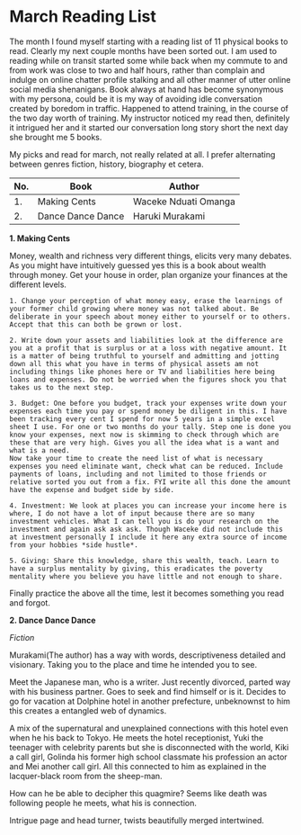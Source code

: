 # March Reading List

The month I found myself starting with a reading list of 11 physical books to read. Clearly my next couple months have been sorted out. I am used to reading while on transit started some while back when my commute to and from work was close to two and half hours, rather than complain and indulge on online chatter profile stalking and all other manner of utter online social media shenanigans. Book always at hand has become synonymous with my persona, could be it is my way of avoiding idle conversation created by boredom in traffic. Happened to attend training, in the course of the two day worth of training. My instructor noticed my read then, definitely it intrigued her and it started our conversation long story short the next day she brought me 5 books.

My picks and read for march, not really related at all. I prefer alternating between genres fiction, history, biography et cetera.


| No. | Book                       | Author
|----|----------------------------| --------
| 1.  | Making Cents  | Waceke Nduati Omanga
| 2.  | Dance Dance Dance | Haruki Murakami


**1. Making Cents**

Money, wealth and richness very different things, elicits very many debates. As you might have intuitively guessed yes this is a book about wealth through money. Get your house in order, plan organize your finances at the different levels.

```
1. Change your perception of what money easy, erase the learnings of your former child growing where money was not talked about. Be deliberate in your speech about money either to yourself or to others. Accept that this can both be grown or lost.

2. Write down your assets and liabilities look at the difference are you at a profit that is surplus or at a loss with negative amount. It is a matter of being truthful to yourself and admitting and jotting down all this what you have in terms of physical assets am not including things like phones here or TV and liabilities here being loans and expenses. Do not be worried when the figures shock you that takes us to the next step.

3. Budget: One before you budget, track your expenses write down your expenses each time you pay or spend money be diligent in this. I have been tracking every cent I spend for now 5 years in a simple excel sheet I use. For one or two months do your tally. Step one is done you know your expenses, next now is skimming to check through which are these that are very high. Gives you all the idea what is a want and what is a need. 
Now take your time to create the need list of what is necessary expenses you need eliminate want, check what can be reduced. Include payments of loans, including and not limited to those friends or relative sorted you out from a fix. FYI write all this done the amount have the expense and budget side by side. 

4. Investment: We look at places you can increase your income here is where, I do not have a lot of input because there are so many investment vehicles. What I can tell you is do your research on the investment and again ask ask ask. Though Waceke did not include this at investment personally I include it here any extra source of income from your hobbies *side hustle*.

5. Giving: Share this knowledge, share this wealth, teach. Learn to have a surplus mentality by giving, this eradicates the poverty mentality where you believe you have little and not enough to share.

```

Finally practice the above all the time, lest it becomes something you read and forgot.


**2. Dance Dance Dance**

*Fiction*

Murakami(The author) has a way with words, descriptiveness detailed and visionary. Taking you to the place and time he intended you to see.

Meet the Japanese man, who is a writer. Just recently divorced, parted way with his business partner. Goes to seek and find himself or is it. Decides to go for vacation at Dolphine hotel in another prefecture, unbeknownst to  him this creates a entangled web of dynamics. 

A mix of the supernatural and unexplained connections with this hotel even when he his back to Tokyo. He meets the hotel receptionist, Yuki the teenager with celebrity parents but she is disconnected with the world, Kiki a call girl, Golinda his former high school classmate his profession an actor and Mei another call girl. All this connected to him as explained in the lacquer-black room from the sheep-man. 

How can he be able to decipher this quagmire? Seems like death was following people he meets, what his is connection. 

Intrigue page and head turner, twists beautifully merged intertwined.
